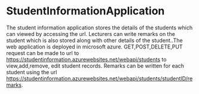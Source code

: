 # StudentInformationApplication
The student information application stores the details of the students which can viewed by accessing the url. Lecturers can write remarks on the student which is also stored along with other details of the student..The web application is deployed in microsoft azure.
GET,POST,DELETE,PUT request can be made to url to https://studentinformation.azurewebsites.net/webapi/students to view,add,remove, edit student records.
Remarks can be written for each student using the url https://studentinformation.azurewebsites.net/webapi/students/studentID/remarks. 
